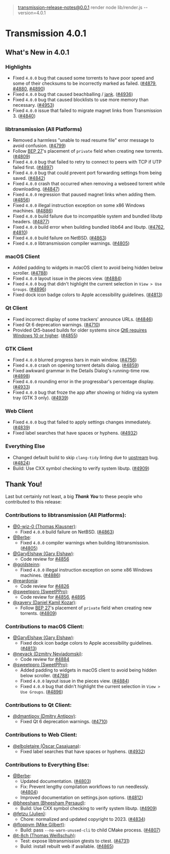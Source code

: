 
> transmission-release-notes@0.0.1 render
> node lib/render.js --version=4.0.1

# Transmission 4.0.1

## What's New in 4.0.1

### Highlights

* Fixed `4.0.0` bug that caused some torrents to have poor speed and some of their checksums to be incorrectly marked as failed. ([#4879](https://github.com/transmission/transmission/pull/4879), [#4880](https://github.com/transmission/transmission/pull/4880), [#4890](https://github.com/transmission/transmission/pull/4890))
* Fixed `4.0.0` bug that caused beachballing / [jank](https://en.wiktionary.org/wiki/jank). ([#4936](https://github.com/transmission/transmission/pull/4936))
* Fixed `4.0.0` bug that caused blocklists to use more memory than necessary. ([#4953](https://github.com/transmission/transmission/pull/4953))
* Fixed `4.0.0` issue that failed to migrate magnet links from Transmission 3. ([#4840](https://github.com/transmission/transmission/pull/4840))

### libtransmission (All Platforms)

* Removed a harmless "unable to read resume file" error message to avoid confusion. ([#4799](https://github.com/transmission/transmission/pull/4799))
* Follow [BEP 27](https://www.bittorrent.org/beps/bep_0027.html)'s placement of `private` field when creating new torrents. ([#4809](https://github.com/transmission/transmission/pull/4809))
* Fixed `4.0.0` bug that failed to retry to connect to peers with TCP if UTP failed first. ([#4897](https://github.com/transmission/transmission/pull/4897))
* Fixed `4.0.0` bug that could prevent port forwarding settings from being saved. ([#4842](https://github.com/transmission/transmission/pull/4842))
* Fixed `4.0.0` crash that occurred when removing a webseed torrent while downloading. ([#4847](https://github.com/transmission/transmission/pull/4847))
* Fixed `4.0.0` regression that paused magnet links when adding them. ([#4856](https://github.com/transmission/transmission/pull/4856))
* Fixed `4.0.0` illegal instruction exception on some x86 Windows machines. ([#4886](https://github.com/transmission/transmission/pull/4886))
* Fixed `4.0.0` build failure due to incompatible system and bundled libutp headers. ([#4877](https://github.com/transmission/transmission/pull/4877))
* Fixed `4.0.0` build error when building bundled libb64 and libutp. ([#4762](https://github.com/transmission/transmission/pull/4762), [#4810](https://github.com/transmission/transmission/pull/4810))
* Fixed `4.0.0` build failure on NetBSD. ([#4863](https://github.com/transmission/transmission/pull/4863))
* Fixed `4.0.0` libtransmission compiler warnings. ([#4805](https://github.com/transmission/transmission/pull/4805))

### macOS Client

* Added padding to widgets in macOS client to avoid being hidden below scroller. ([#4788](https://github.com/transmission/transmission/pull/4788))
* Fixed `4.0.0` layout issue in the pieces view. ([#4884](https://github.com/transmission/transmission/pull/4884))
* Fixed `4.0.0` bug that didn't highlight the current selection in `View > Use Groups`. ([#4896](https://github.com/transmission/transmission/pull/4896))
* Fixed dock icon badge colors to Apple accessibility guidelines. ([#4813](https://github.com/transmission/transmission/pull/4813))

### Qt Client

* Fixed incorrect display of some trackers' announce URLs. ([#4846](https://github.com/transmission/transmission/pull/4846))
* Fixed Qt 6 deprecation warnings. ([#4710](https://github.com/transmission/transmission/pull/4710))
* Provided Qt5-based builds for older systems since [Qt6 requires Windows 10 or higher](https://doc.qt.io/qt-6/windows.html). ([#4855](https://github.com/transmission/transmission/pull/4855))

### GTK Client

* Fixed `4.0.0` blurred progress bars in main window. ([#4756](https://github.com/transmission/transmission/pull/4756))
* Fixed `4.0.0` crash on opening torrent details dialog. ([#4859](https://github.com/transmission/transmission/pull/4859))
* Fixed awkward grammar in the Details Dialog's running-time row. ([#4898](https://github.com/transmission/transmission/pull/4898))
* Fixed `4.0.0` rounding error in the progressbar's percentage display. ([#4933](https://github.com/transmission/transmission/pull/4933))
* Fixed `4.0.0` bug that froze the app after showing or hiding via system tray (GTK 3 only). ([#4939](https://github.com/transmission/transmission/pull/4939))

### Web Client

* Fixed `4.0.0` bug that failed to apply settings changes immediately. ([#4839](https://github.com/transmission/transmission/pull/4839))
* Fixed label searches that have spaces or hyphens. ([#4932](https://github.com/transmission/transmission/pull/4932))

### Everything Else

* Changed default build to skip `clang-tidy` linting due to [upstream](https://github.com/llvm/llvm-project/issues/59492) bug. ([#4824](https://github.com/transmission/transmission/pull/4824))
* Build: Use CXX symbol checking to verify system libutp. ([#4909](https://github.com/transmission/transmission/pull/4909))

## Thank You!

Last but certainly not least, a big ***Thank You*** to these people who contributed to this release:

### Contributions to libtransmission (All Platforms):

* [@0-wiz-0 (Thomas Klausner)](https://github.com/0-wiz-0):
  * Fixed `4.0.0` build failure on NetBSD. ([#4863](https://github.com/transmission/transmission/pull/4863))
* [@Berbe](https://github.com/Berbe):
  * Fixed `4.0.0` compiler warnings when building libtransmission. ([#4805](https://github.com/transmission/transmission/pull/4805))
* [@GaryElshaw (Gary Elshaw)](https://github.com/GaryElshaw):
  * Code review for [#4856](https://github.com/transmission/transmission/pull/4856)
* [@goldsteinn](https://github.com/goldsteinn):
  * Fixed `4.0.0` illegal instruction exception on some x86 Windows machines. ([#4886](https://github.com/transmission/transmission/pull/4886))
* [@reardonia](https://github.com/reardonia):
  * Code review for [#4826](https://github.com/transmission/transmission/pull/4826)
* [@sweetppro (SweetPPro)](https://github.com/sweetppro):
  * Code review for [#4856](https://github.com/transmission/transmission/pull/4856), [#4895](https://github.com/transmission/transmission/pull/4895)
* [@xavery (Daniel Kamil Kozar)](https://github.com/xavery):
  * Follow [BEP 27](https://www.bittorrent.org/beps/bep_0027.html)'s placement of `private` field when creating new torrents. ([#4809](https://github.com/transmission/transmission/pull/4809))

### Contributions to macOS Client:

* [@GaryElshaw (Gary Elshaw)](https://github.com/GaryElshaw):
  * Fixed dock icon badge colors to Apple accessibility guidelines. ([#4813](https://github.com/transmission/transmission/pull/4813))
* [@nevack (Dzmitry Neviadomski)](https://github.com/nevack):
  * Code review for [#4884](https://github.com/transmission/transmission/pull/4884)
* [@sweetppro (SweetPPro)](https://github.com/sweetppro):
  * Added padding to widgets in macOS client to avoid being hidden below scroller. ([#4788](https://github.com/transmission/transmission/pull/4788))
  * Fixed `4.0.0` layout issue in the pieces view. ([#4884](https://github.com/transmission/transmission/pull/4884))
  * Fixed `4.0.0` bug that didn't highlight the current selection in `View > Use Groups`. ([#4896](https://github.com/transmission/transmission/pull/4896))

### Contributions to Qt Client:

* [@dmantipov (Dmitry Antipov)](https://github.com/dmantipov):
  * Fixed Qt 6 deprecation warnings. ([#4710](https://github.com/transmission/transmission/pull/4710))

### Contributions to Web Client:

* [@elboletaire (Òscar Casajuana)](https://github.com/elboletaire):
  * Fixed label searches that have spaces or hyphens. ([#4932](https://github.com/transmission/transmission/pull/4932))

### Contributions to Everything Else:

* [@Berbe](https://github.com/Berbe):
  * Updated documentation. ([#4803](https://github.com/transmission/transmission/pull/4803))
  * Fix: Prevent lengthy compilation workflows to run needlessly. ([#4804](https://github.com/transmission/transmission/pull/4804))
  * Improved documentation on settings.json options. ([#4812](https://github.com/transmission/transmission/pull/4812))
* [@bheesham (Bheesham Persaud)](https://github.com/bheesham):
  * Build: Use CXX symbol checking to verify system libutp. ([#4909](https://github.com/transmission/transmission/pull/4909))
* [@fetzu (Julien)](https://github.com/fetzu):
  * Chore: normalized and updated copyright to 2023. ([#4834](https://github.com/transmission/transmission/pull/4834))
* [@floppym (Mike Gilbert)](https://github.com/floppym):
  * Build: pass `--no-warn-unused-cli` to child CMake process. ([#4807](https://github.com/transmission/transmission/pull/4807))
* [@t-8ch (Thomas Weißschuh)](https://github.com/t-8ch):
  * Test: expose libtransmission gtests to ctest. ([#4731](https://github.com/transmission/transmission/pull/4731))
  * Build: install rebuilt web if available. ([#4865](https://github.com/transmission/transmission/pull/4865))

